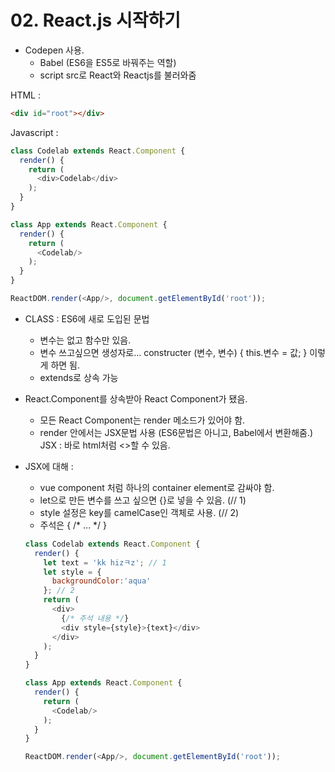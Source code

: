 # 02. React.js 시작하기

- Codepen 사용.
  - Babel (ES6을 ES5로 바꿔주는 역할)
  - script src로 React와 Reactjs를 불러와줌



HTML :

```html
<div id="root"></div>
```

Javascript :

```javascript
class Codelab extends React.Component {
  render() {
    return (
      <div>Codelab</div>
    );
  }
}

class App extends React.Component {
  render() {
    return (
      <Codelab/>
    );
  }
}

ReactDOM.render(<App/>, document.getElementById('root'));
```



- CLASS : ES6에 새로 도입된 문법

  - 변수는 없고 함수만 있음.
  - 변수 쓰고싶으면 생성자로...
    constructer (변수, 변수) {
    	this.변수 = 값;
    }
    이렇게 하면 됨.
  - extends로 상속 가능

- React.Component를 상속받아 React Component가 됐음.

  - 모든 React Component는 render 메소드가 있어야 함.
  - render 안에서는 JSX문법 사용 (ES6문법은 아니고, Babel에서 변환해줌.) JSX : 바로 html처럼 <>할 수 있음.

- JSX에 대해 :

  - vue component 처럼 하나의 container element로 감싸야 함.
  - let으로 만든 변수를 쓰고 싶으면 {}로 넣을 수 있음. (// 1)
  - style 설정은 key를 camelCase인 객체로 사용. (// 2)
  - 주석은 { /* ... */ }

  

  ```javascript
  class Codelab extends React.Component {
    render() {
      let text = 'kk hizㅋz'; // 1
      let style = {
        backgroundColor:'aqua'
      }; // 2
      return (
        <div>
          {/* 주석 내용 */}
          <div style={style}>{text}</div>
        </div>
      );
    }
  }
  
  class App extends React.Component {
    render() {
      return (
        <Codelab/>
      );
    }
  }
  
  ReactDOM.render(<App/>, document.getElementById('root'));
  ```

  

  

  

  

